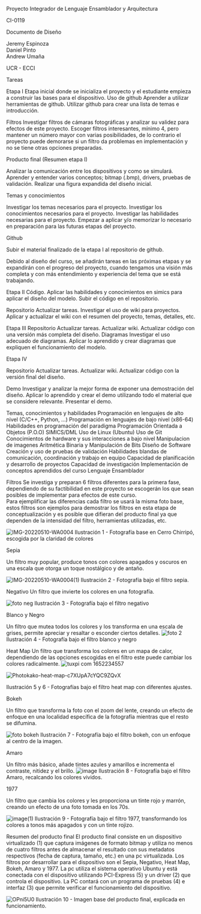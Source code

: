 Proyecto Integrador de Lenguaje Ensamblador y Arquitectura


CI-0119


Documento de Diseño


Jeremy Espinoza  
Daniel Pinto  
Andrew Umaña  



UCR - ECCI


Tareas

Etapa I
Etapa inicial donde se inicializa el proyecto y el estudiante empieza a construir las bases para el dispositivo. 
Uso de github
Aprender a utilizar herramientas de github.
Utilizar github para crear una lista de temas e introducción.

 Filtros
Investigar filtros de cámaras fotográficas y analizar su validez para efectos de este proyecto.
Escoger filtros interesantes, mínimo 4, pero mantener un número mayor con varias posibilidades, de lo contrario el proyecto puede demorarse si un filtro da problemas en implementación y no se tiene otras opciones preparadas.

Producto final (Resumen etapa I)

Analizar la comunicación entre los dispositivos y como se simulará.
Aprender y entender varios conceptos; bitmap (.bmp), drivers, pruebas de validación.
Realizar una figura expandida del diseño inicial.

Temas y conocimientos

Investigar los temas necesarios para el proyecto.
Investigar los conocimientos necesarios para el proyecto.
Investigar las habilidades necesarias para el proyecto.
Empezar a aplicar y/o memorizar lo necesario en preparación para las futuras etapas del proyecto.





Github

Subir el material finalizado de la etapa I al repositorio de github.

Debido al diseño del curso, se añadirán tareas en las próximas etapas y se expandirán con el progreso del proyecto, cuando tengamos una visión más completa y con más entendimiento y experiencia del tema que se está trabajando.

Etapa II 
Código.
Aplicar las habilidades y conocimientos en simics para aplicar el diseño del modelo.
Subir el código en el repositorio.

Repositorio
Actualizar tareas.
Investigar el uso de wiki para proyectos.
Aplicar y actualizar el wiki con el resumen del proyecto, temas, detalles, etc.

Etapa III
Repositorio
Actualizar tareas.
Actualizar wiki.
Actualizar código con una versión más completa del diseño.
Diagramas
Investigar el uso adecuado de diagramas.
Aplicar lo aprendido y crear diagramas que expliquen el funcionamiento del modelo.




Etapa IV

Repositorio
Actualizar tareas.
Actualizar wiki.
Actualizar código con la versión final del diseño.

Demo
Investigar y analizar la mejor forma de exponer una demostración del diseño.
Aplicar lo aprendido y crear el demo utilizando todo el material que se considere relevante.
Presentar el demo.




Temas, conocimientos y habilidades
Programación en lenguajes de alto nivel (C/C++, Python, …)
Programación en lenguajes de bajo nivel (x86-64)
Habilidades en programación del paradigma Programación Orientada a Objetos (P.O.O)
SIMICS/DML
Uso de Linux (Ubuntu)
Uso de Git
Conocimientos de hardware y sus interacciones a bajo nivel
Manipulacion de imagenes
Aritmética Binaria y Manipulación de Bits
Diseño de Software
Creación y uso de pruebas de validación
Habilidades blandas de comunicación, coordinación y trabajo en equipo
Capacidad de planificación y desarrollo de proyectos
Capacidad de investigación
Implementación de conceptos aprendidos  del curso Lenguaje Ensamblador


Filtros
Se investiga y preparan 6 filtros diferentes para la primera fase, dependiendo de su factibilidad en este proyecto se escogerán los que sean posibles de implementar para efectos de este curso.  
Para ejemplificar las diferencias cada filtro se usará la misma foto base, estos filtros son ejemplos para demostrar los filtros en esta etapa de conceptualización y es posible que difieran del producto final ya que dependen de la intensidad del filtro, herramientas utilizadas, etc.

![IMG-20220510-WA0004](https://user-images.githubusercontent.com/56287760/168124506-de1e95c8-8f21-4408-b527-e29b050b8121.jpg)
Ilustración 1 - Fotografía base en Cerro Chirripó, escogida por la claridad de colores

Sepia

Un filtro muy popular, produce tonos con colores apagados y oscuros en una escala que otorga un toque nostálgico y de antaño.


![IMG-20220510-WA0004(1)](https://user-images.githubusercontent.com/56287760/168124545-d92e1fd4-9264-47bc-b0f4-50f155fb0749.jpg)
Ilustración 2 - Fotografía bajo el filtro sepia.

Negativo
Un filtro que invierte los colores en una fotografía.

![foto neg](https://user-images.githubusercontent.com/56287760/168124641-e78dad09-4d22-4b3d-a24c-1a44ddadd94b.jpg)
Ilustración 3 - Fotografía bajo el filtro negativo

Blanco y Negro


Un filtro que mutea todos los colores y los transforma en una escala de grises, permite apreciar y resaltar o esconder ciertos detalles.
![foto 2](https://user-images.githubusercontent.com/56287760/168124700-ac9057a1-770f-46a7-abc0-514c1c03f6c9.jpg)
Ilustración 4 - Fotografía bajo el filtro blanco y negro


Heat Map
Un filtro que transforma los colores en un mapa de calor, dependiendo de las opciones escogidas en el filtro este puede cambiar los colores radicalmente.
![tuxpi com 1652234557](https://user-images.githubusercontent.com/56287760/168124762-6213cbb4-f857-4ff8-a73a-8bd24cc6cdd6.jpg)

![Photokako-heat-map-c7XUpA7cYQC9ZQvX](https://user-images.githubusercontent.com/56287760/168124812-d3325f82-eb34-436c-a4b7-499b0984d0b2.jpg)

Ilustración 5 y 6 - Fotografías bajo el filtro heat map con diferentes ajustes.

Bokeh

Un filtro que transforma la foto con el zoom del lente, creando un efecto de enfoque en una localidad específica de la fotografía mientras que el resto se difumina.


![foto bokeh](https://user-images.githubusercontent.com/56287760/168124865-aa32ff29-28db-4752-92f1-f0d4f33083b6.jpg)
Ilustración 7 - Fotografía bajo el filtro bokeh, con un enfoque al centro de la imagen.

Amaro

Un filtro más básico, añade tintes azules y amarillos e incrementa el contraste, nitidez y el brillo.
![image](https://user-images.githubusercontent.com/56287760/168124962-f19d9e37-198c-4216-afd2-4ceee6e1819a.png)
Ilustración 8 - Fotografía bajo el filtro Amaro, recalcando los colores vividos.


1977

Un filtro que cambia los colores y les proporciona un tinte rojo y marrón, creando un efecto de una foto tomada en los 70s.

![image(1)](https://user-images.githubusercontent.com/56287760/168125060-2af04f85-91cd-4af3-82dd-212926a09875.png)
Ilustración 9 - Fotografía bajo el filtro 1977, transformando los colores a tonos más apagados y con un tinte rojizo.

Resumen del producto final
El producto final consiste en un dispositivo virtualizado (1) que captura imágenes de formato bitmap y utiliza no menos de cuatro filtros antes de almacenar el resultado con sus metadatos respectivos (fecha de captura, tamaño, etc.) en una pc virtualizada. Los filtros por desarrollar para el dispositivo son el Sepia, Negativo, Heat Map, Bokeh, Amaro y 1977. 
La pc utiliza el sistema operativo Ubuntu y está conectada con el dispositivo utilizando PCI-Express (5) y un driver (2) que controla el dispositivo. La PC contará con un programa de pruebas (4) e interfaz (3) que permite verificar el funcionamiento del dispositivo. 


![OPni5U0](https://user-images.githubusercontent.com/56287760/168125309-af8a4256-b09e-4601-9215-151196cfd841.png)
Ilustración 10 - Imagen base del producto final, explicada en funcionamiento.



